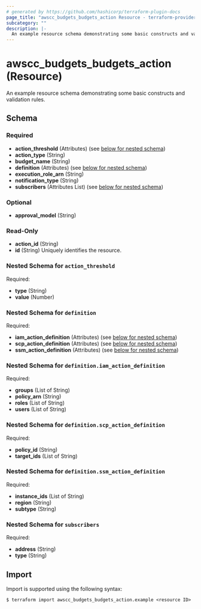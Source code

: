 ```yaml
---
# generated by https://github.com/hashicorp/terraform-plugin-docs
page_title: "awscc_budgets_budgets_action Resource - terraform-provider-awscc"
subcategory: ""
description: |-
  An example resource schema demonstrating some basic constructs and validation rules.
---
```


# awscc_budgets_budgets_action (Resource)

An example resource schema demonstrating some basic constructs and validation rules.



<!-- schema generated by tfplugindocs -->
## Schema

### Required

- **action_threshold** (Attributes) (see [below for nested schema](#nestedatt--action_threshold))
- **action_type** (String)
- **budget_name** (String)
- **definition** (Attributes) (see [below for nested schema](#nestedatt--definition))
- **execution_role_arn** (String)
- **notification_type** (String)
- **subscribers** (Attributes List) (see [below for nested schema](#nestedatt--subscribers))

### Optional

- **approval_model** (String)

### Read-Only

- **action_id** (String)
- **id** (String) Uniquely identifies the resource.

<a id="nestedatt--action_threshold"></a>
### Nested Schema for `action_threshold`

Required:

- **type** (String)
- **value** (Number)


<a id="nestedatt--definition"></a>
### Nested Schema for `definition`

Required:

- **iam_action_definition** (Attributes) (see [below for nested schema](#nestedatt--definition--iam_action_definition))
- **scp_action_definition** (Attributes) (see [below for nested schema](#nestedatt--definition--scp_action_definition))
- **ssm_action_definition** (Attributes) (see [below for nested schema](#nestedatt--definition--ssm_action_definition))

<a id="nestedatt--definition--iam_action_definition"></a>
### Nested Schema for `definition.iam_action_definition`

Required:

- **groups** (List of String)
- **policy_arn** (String)
- **roles** (List of String)
- **users** (List of String)


<a id="nestedatt--definition--scp_action_definition"></a>
### Nested Schema for `definition.scp_action_definition`

Required:

- **policy_id** (String)
- **target_ids** (List of String)


<a id="nestedatt--definition--ssm_action_definition"></a>
### Nested Schema for `definition.ssm_action_definition`

Required:

- **instance_ids** (List of String)
- **region** (String)
- **subtype** (String)



<a id="nestedatt--subscribers"></a>
### Nested Schema for `subscribers`

Required:

- **address** (String)
- **type** (String)

## Import

Import is supported using the following syntax:

```shell
$ terraform import awscc_budgets_budgets_action.example <resource ID>
```
